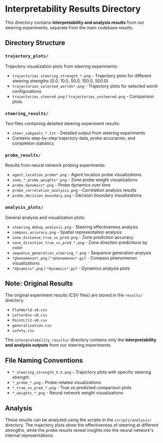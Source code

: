 # Interpretability Results Directory

This directory contains **interpretability and analysis results** from our steering experiments, separate from the main codebase results.

## Directory Structure

### `trajectory_plots/`
Trajectory visualization plots from steering experiments:
- `trajectories_steering_strength_*.png` - Trajectory plots for different steering strengths (0.0, 10.0, 50.0, 100.0, 500.0)
- `trajectories_selected_worlds*.png` - Trajectory plots for selected world configurations
- `trajectories_steered.png` / `trajectories_unsteered.png` - Comparison plots

### `steering_results/`
Text files containing detailed steering experiment results:
- `steer_subgoals_*.txt` - Detailed output from steering experiments
- Contains step-by-step trajectory data, probe accuracies, and completion statistics

### `probe_results/`
Results from neural network probing experiments:
- `agent_location_probe*.png` - Agent location probe visualizations
- `zone_*_probe_weights*.png` - Zone probe weight visualizations
- `probe_dynamics*.png` - Probe dynamics over time
- `probe_correlation_analysis.png` - Correlation analysis results
- `probe_decision_boundary.png` - Decision boundary visualizations

### `analysis_plots/`
General analysis and visualization plots:
- `steering_debug_analysis.png` - Steering effectiveness analysis
- `compass_accuracy.png` - Spatial representation analysis
- `zone_distance_true_vs_pred.png` - Zone prediction accuracy
- `zone_direction_true_vs_pred_*.png` - Zone direction predictions by color
- `sequence_generation_steering_*.png` - Sequence generation analysis
- `*phenomenon*.png` / `*phenomenon*.gif` - Compass phenomenon visualizations
- `*dynamics*.png` / `*dynamics*.gif` - Dynamics analysis plots

## Note: Original Results

The original experiment results (CSV files) are stored in the `results/` directory:
- `FlatWorld-v0.csv`
- `LetterEnv-v0.csv` 
- `PointLtl2-v0.csv`
- `generalisation.csv`
- `safety.csv`

This `interpretability_results/` directory contains only the **interpretability and analysis outputs** from our steering experiments.

## File Naming Conventions

- `*_steering_strength_X.X.png` - Trajectory plots with specific steering strength
- `*_probe_*.png` - Probe-related visualizations
- `*_true_vs_pred_*.png` - True vs predicted comparison plots
- `*_weights_*.png` - Neural network weight visualizations

## Analysis

These results can be analyzed using the scripts in the `scripts/analysis/` directory. The trajectory plots show the effectiveness of steering at different strengths, while the probe results reveal insights into the neural network's internal representations. 